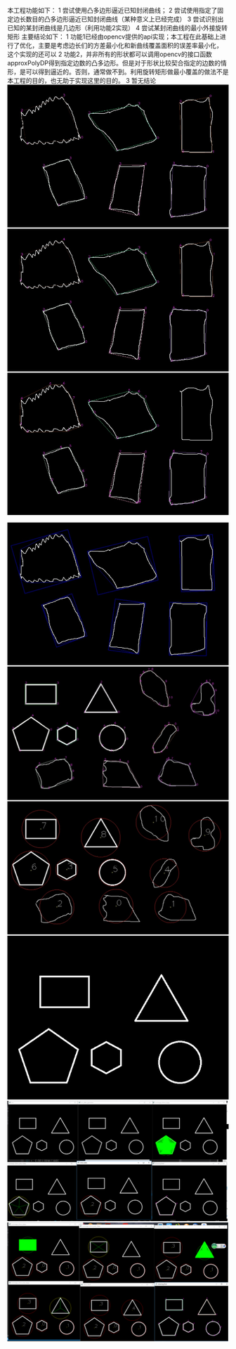 

本工程功能如下：
1 尝试使用凸多边形逼近已知封闭曲线；
2 尝试使用指定了固定边长数目的凸多边形逼近已知封闭曲线（某种意义上已经完成）
3 尝试识别出已知的某封闭曲线是几边形（利用功能2实现）
4 尝试某封闭曲线的最小外接旋转矩形
 主要结论如下：
1 功能1已经由opencv提供的api实现；本工程在此基础上进行了优化，主要是考虑边长们的方差最小化和新曲线覆盖面积的误差率最小化， 这个实现的还可以
2 功能2，并非所有的形状都可以调用opencv的接口函数approxPolyDP得到指定边数的凸多边形。但是对于形状比较契合指定的边数的情形，是可以得到逼近的。否则，通常做不到。利用旋转矩形做最小覆盖的做法不是本工程的目的，也无助于实现这里的目的。
3 暂无结论
<img src="shapeRecognization/imagesInput/7.jpgdrawing_final.jpg.k_solid.4.jpg" size="40%"/>
<img src="shapeRecognization/imagesInput/7.jpgdrawing_final.jpg.k_solid.5.jpg" size="40%"/>
<img src="shapeRecognization/imagesInput/7.jpgdrawing_final.jpg.k_solid.8.jpg" size="40%"/>

<img src="shapeRecognization/画布.jpg" size="40%"/>

<img src="shapeRecognization/imagesOut/drawing_final.jpg" size="40%"/>
<img src="shapeRecognization/imagesOut/show_best.jpg" size="40%"/>

<img src="shapeRecognization/img/3.jpg" size="40%"/>
<img src="shapeRecognization/img/shot.png" size="40%"/>
<img src="shapeRecognization/img/shotFinish.png" size="40%"/>
 

